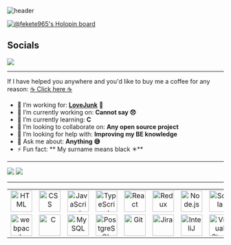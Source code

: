 ![header](https://capsule-render.vercel.app/api?type=cylinder&color=d93b7d&height=150&animation=fadeIn&section=header&text=👋%20Welcome%20stranger&fontSize=40)

[![@fekete965's Holopin board](https://holopin.io/api/user/board?user=fekete965)](https://holopin.io/@fekete965)

<h2>Socials</h2>

[![](https://img.shields.io/badge/linkedin-%230077B5.svg?style=for-the-badge&logo=linkedin)](https://www.linkedin.com/in/bence-fekete/)

<hr/>

If I have helped you anywhere and you'd like to buy me a coffee for any reason: [☕ Click here ☕](https://www.buymeacoffee.com/fekete)


- 🔧 I’m working for: [**LoveJunk**](https://lovejunk.com) 💚
- 🔭 I’m currently working on: **Cannot say 😞**
- 📖 I’m currently learning: **C** 
- 👯 I’m looking to collaborate on: **Any open source project**
- 🤔 I’m looking for help with: **Improving my BE knowledge**
- 💬 Ask me about: **Anything 😅**
- ⚡ Fun fact: ** My surname means black ✴️**

<hr/>

![](https://github-readme-stats.vercel.app/api?username=fekete965&show_icons=true&count_private=true&theme=radical) ![](https://github-readme-stats.vercel.app/api/top-langs/?username=fekete965&layout=compact&theme=radical)

<hr/>

<div align="center">
  <table width="320px">
    <tbody>
      <tr valign="top">
        <td width="80px" align="center">
          <img height="50" src="https://user-images.githubusercontent.com/25181517/192158954-f88b5814-d510-4564-b285-dff7d6400dad.png" alt="HTML" title="HTML" />
        </td>
        <td width="80px" align="center">
          <img height="50" src="https://user-images.githubusercontent.com/25181517/183898674-75a4a1b1-f960-4ea9-abcb-637170a00a75.png" alt="CSS" title="CSS" />
        </td>
        <td width="80px" align="center">
          <img height="50" src="https://user-images.githubusercontent.com/25181517/117447155-6a868a00-af3d-11eb-9cfe-245df15c9f3f.png" alt="JavaScript" title="JavaScript" />
        </td>
        <td width="80px" align="center">
          <img height="50" src="https://user-images.githubusercontent.com/25181517/183890598-19a0ac2d-e88a-4005-a8df-1ee36782fde1.png" alt="TypeScript" title="TypeScript" />
        </td>
        <td width="80px" align="center">
          <img height="50" src="https://user-images.githubusercontent.com/25181517/183897015-94a058a6-b86e-4e42-a37f-bf92061753e5.png" alt="React" title="React" />
        </td>
        <td width="80px" align="center">
          <img height="50" src="https://user-images.githubusercontent.com/25181517/187896150-cc1dcb12-d490-445c-8e4d-1275cd2388d6.png" alt="Redux" title="Redux" />
        </td>
        <td width="80px" align="center">
          <img height="50" src="https://user-images.githubusercontent.com/25181517/183568594-85e280a7-0d7e-4d1a-9028-c8c2209e073c.png" alt="Node.js" title="Node.js" />
        </td>
        <td width="80px" align="center">
          <img height="50" src="https://user-images.githubusercontent.com/25181517/185062806-7be3b0f6-3373-44a8-be19-21ddd2307a70.png" alt="Scala" title="Scala" />
        </td>
      </tr>
      <tr valign="top"></tr>
        <td width="80px" align="center">
          <img height="50" src="https://user-images.githubusercontent.com/25181517/187955008-981340e6-b4cc-441b-80cf-7a5e94d29e7e.png" alt="webpack" title="webpack" />
        </td>
        <td width="80px" align="center">
          <img height="50" src="https://user-images.githubusercontent.com/25181517/192106070-46255bcf-65e6-4c6b-a296-bf8d0d8fb2a7.png" alt="C" title="C" />
        </td>
        <td width="80px" align="center">
          <img height="50" src="https://user-images.githubusercontent.com/25181517/183896128-ec99105a-ec1a-4d85-b08b-1aa1620b2046.png" alt="MySQL" title="MySQL" />
        </td>
        <td width="80px" align="center">
          <img height="50" src="https://user-images.githubusercontent.com/25181517/117208740-bfb78400-adf5-11eb-97bb-09072b6bedfc.png" alt="PostgreSQL" title="PostgreSQL" />
        </td>
        <td width="80px" align="center">
          <img height="50" src="https://user-images.githubusercontent.com/25181517/192108372-f71d70ac-7ae6-4c0d-8395-51d8870c2ef0.png" alt="Git" title="Git" />
        </td>
        <td width="80px" align="center">
          <img height="50" src="https://user-images.githubusercontent.com/25181517/183912952-83784e94-629d-4c34-a961-ae2ae795b662.png" alt="Jira" title="Jira" />
        </td>
        <td width="80px" align="center">
          <img height="50" src="https://user-images.githubusercontent.com/25181517/192108890-200809d1-439c-4e23-90d3-b090cf9a4eea.png" alt="InteliJ" title="InteliJ" />
        </td>
        <td width="80px" align="center">
          <img height="50" src="https://user-images.githubusercontent.com/25181517/192108891-d86b6220-e232-423a-bf5f-90903e6887c3.png" alt="Visual Studio Code" title="Visual Studio Code" />
        </td>
      </tr>
    </tbody>
  </table>
</div>

<!-- **fekete965/fekete965** is a ✨ _special_ ✨ repository because its `README.md` (this file) appears on your GitHub profile. -->
